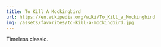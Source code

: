 ```yaml
---
title: To Kill A Mockingbird
url: https://en.wikipedia.org/wiki/To_Kill_a_Mockingbird
img: /assets/favorites/to-kill-a-mockingbird.jpg
---
```


Timeless classic.
